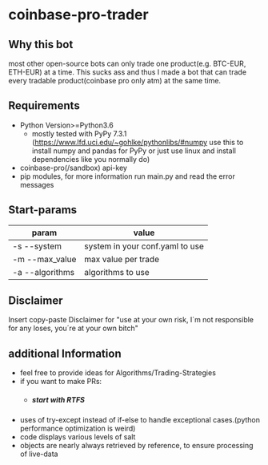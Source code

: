 # coinbase-pro-trader

## Why this bot
most other open-source bots can only trade one product(e.g. BTC-EUR, ETH-EUR) at a time.
This sucks ass and thus I made a bot that can trade every tradable product(coinbase pro only atm) at the same time.

## Requirements
* Python Version>=Python3.6
    * mostly tested with PyPy 7.3.1 (https://www.lfd.uci.edu/~gohlke/pythonlibs/#numpy use this to install numpy and pandas for PyPy or just use linux and install dependencies like you normally do)
* coinbase-pro(/sandbox) api-key
* pip modules, for more information run main.py and read the error messages

## Start-params
param | value
------------ | -------------
-s --system | system in your conf.yaml to use
-m --max_value | max value per trade
-a --algorithms | algorithms to use

## Disclaimer
Insert copy-paste Disclaimer for "use at your own risk, I´m not responsible for any loses, you´re at your own bitch"

## additional Information
* feel free to provide ideas for Algorithms/Trading-Strategies
* if you want to make PRs:
    * ##### start with RTFS 
* uses of try-except instead of if-else to handle exceptional cases.(python performance optimization is weird)
* code displays various levels of salt
* objects are nearly always retrieved by reference, to ensure processing of live-data

